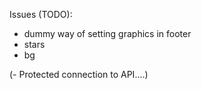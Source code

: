 Issues (TODO):

- dummy way of setting graphics in footer
- stars
- bg

(- Protected connection to API....)
